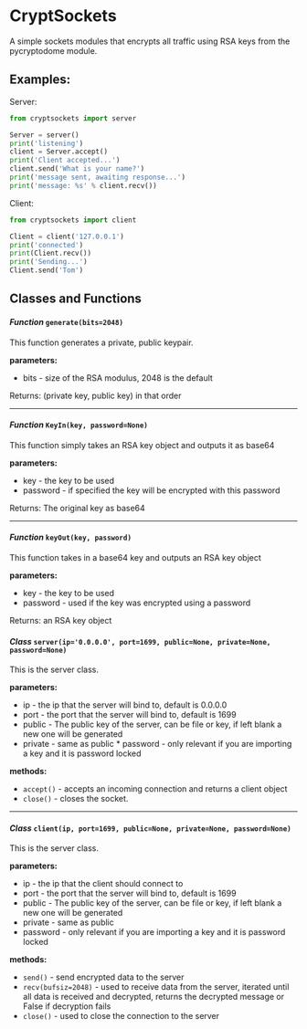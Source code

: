 # CryptSockets

A simple sockets modules that encrypts all traffic using RSA keys from the pycryptodome module.


## Examples:

Server:

```python
from cryptsockets import server

Server = server()
print('listening')
client = Server.accept()
print('Client accepted...')
client.send('What is your name?')
print('message sent, awaiting response...')
print('message: %s' % client.recv())
```

Client:

```python
from cryptsockets import client

Client = client('127.0.0.1')
print('connected')
print(Client.recv())
print('Sending...')
Client.send('Tom')
```

## Classes and Functions

#### *Function* `generate(bits=2048)`

   This function generates a private, public keypair.
  
   **parameters:**   
   * bits - size of the RSA modulus, 2048 is the default
  
   Returns: (private key, public key) in that order
   <hr>
   
#### *Function* `KeyIn(key, password=None)`

   This function simply takes an RSA key object and outputs it as base64
   
   **parameters:**
   * key - the key to be used
   * password - if specified the key will be encrypted with this password
   
   Returns: The original key as base64
   
   <hr>
   
#### *Function* `keyOut(key, password)`

   This function takes in a base64 key and outputs an RSA key object
   
   **parameters:**
   * key - the key to be used
   * password - used if the key was encrypted using a password
   
   Returns: an RSA key object

   
#### *Class* `server(ip='0.0.0.0', port=1699, public=None, private=None, password=None)`

   This is the server class.
  
   **parameters:**
   * ip - the ip that the server will bind to, default is 0.0.0.0
   * port - the port that the server will bind to, default is 1699
   * public - The public key of the server, can be file or key, if left blank a new one will be generated
   * private - same as public
    * password - only relevant if you are importing a key and it is password locked

   **methods:**
   * `accept()` - accepts an incoming connection and returns a client object
   * `close()` - closes the socket.
   <hr>
  
#### *Class* `client(ip, port=1699, public=None, private=None, password=None)`

   This is the server class.
  
   **parameters:**
   * ip - the ip that the client should connect to
   * port - the port that the server will bind to, default is 1699
   * public - The public key of the server, can be file or key, if left blank a new one will be generated
   * private - same as public
   * password - only relevant if you are importing a key and it is password locked

   **methods:**
   * `send()` - send encrypted data to the server
   * `recv(bufsiz=2048)` - used to receive data from the server, iterated until all data is received and decrypted, returns the decrypted message or False if decryption fails
   * `close()` - used to close the connection to the server
